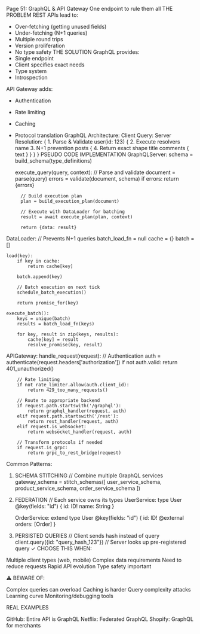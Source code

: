 Page 51: GraphQL & API Gateway
One endpoint to rule them all
THE PROBLEM
REST APIs lead to:
- Over-fetching (getting unused fields)
- Under-fetching (N+1 queries)
- Multiple round trips
- Version proliferation
- No type safety
THE SOLUTION
GraphQL provides:
- Single endpoint
- Client specifies exact needs
- Type system
- Introspection

API Gateway adds:
- Authentication
- Rate limiting
- Caching
- Protocol translation
GraphQL Architecture:
Client Query:              Server Resolution:
{                         1. Parse & Validate
  user(id: 123) {        2. Execute resolvers
    name                 3. N+1 prevention
    posts {              4. Return exact shape
      title
      comments {
        text
      }
    }
  }
}
PSEUDO CODE IMPLEMENTATION
GraphQLServer:
    schema = build_schema(type_definitions)
    
    execute_query(query, context):
        // Parse and validate
        document = parse(query)
        errors = validate(document, schema)
        if errors:
            return {errors}
            
        // Build execution plan
        plan = build_execution_plan(document)
        
        // Execute with DataLoader for batching
        result = await execute_plan(plan, context)
        
        return {data: result}

DataLoader:
    // Prevents N+1 queries
    batch_load_fn = null
    cache = {}
    batch = []
    
    load(key):
        if key in cache:
            return cache[key]
            
        batch.append(key)
        
        // Batch execution on next tick
        schedule_batch_execution()
        
        return promise_for(key)
    
    execute_batch():
        keys = unique(batch)
        results = batch_load_fn(keys)
        
        for key, result in zip(keys, results):
            cache[key] = result
            resolve_promise(key, result)

APIGateway:
    handle_request(request):
        // Authentication
        auth = authenticate(request.headers['authorization'])
        if not auth.valid:
            return 401_unauthorized()
            
        // Rate limiting
        if not rate_limiter.allow(auth.client_id):
            return 429_too_many_requests()
            
        // Route to appropriate backend
        if request.path.startswith('/graphql'):
            return graphql_handler(request, auth)
        elif request.path.startswith('/rest'):
            return rest_handler(request, auth)
        elif request.is_websocket:
            return websocket_handler(request, auth)
            
        // Transform protocols if needed
        if request.is_grpc:
            return grpc_to_rest_bridge(request)
Common Patterns:
1. SCHEMA STITCHING
   // Combine multiple GraphQL services
   gateway_schema = stitch_schemas([
       user_service_schema,
       product_service_schema,
       order_service_schema
   ])

2. FEDERATION
   // Each service owns its types
   UserService:
     type User @key(fields: "id") {
       id: ID!
       name: String
     }
   
   OrderService:
     extend type User @key(fields: "id") {
       id: ID! @external
       orders: [Order]
     }

3. PERSISTED QUERIES
   // Client sends hash instead of query
   client.query({id: "query_hash_123"})
   // Server looks up pre-registered query
✓ CHOOSE THIS WHEN:

Multiple client types (web, mobile)
Complex data requirements
Need to reduce requests
Rapid API evolution
Type safety important

⚠️ BEWARE OF:

Complex queries can overload
Caching is harder
Query complexity attacks
Learning curve
Monitoring/debugging tools

REAL EXAMPLES

GitHub: Entire API is GraphQL
Netflix: Federated GraphQL
Shopify: GraphQL for merchants
